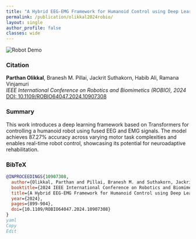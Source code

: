 ```yaml
---
title: "A Hybrid EEG-EMG Framework for Humanoid Control using Deep Learning Transformers"
permalink: /publication/olikkal2024robio/
layout: single
author_profile: false
classes: wide
---
```


![Robot Demo](/assets/images/robot_poses.png)

### Citation  
**Parthan Olikkal**, Branesh M. Pillai, Jackrit Suthakorn, Habib Ali, Ramana Vinjamuri  
_IEEE International Conference on Robotics and Biomimetics (ROBIO), 2024_  
[DOI: 10.1109/ROBIO64047.2024.10907308](https://doi.org/10.1109/ROBIO64047.2024.10907308)

### Summary  
This work introduces a deep learning framework based on Transformers for controlling a humanoid robot using fused EEG and EMG signals. The model achieves 87.27% accuracy across varying motor task complexities and enables real-time robot control, showcasing its potential for neuroadaptive rehabilitation.

### BibTeX

```bibtex
@INPROCEEDINGS{10907308,
  author={Olikkal, Parthan and Pillai, Branesh M. and Suthakorn, Jackrit and Ali, Habib and Vinjamuri, Ramana},
  booktitle={2024 IEEE International Conference on Robotics and Biomimetics (ROBIO)}, 
  title={A Hybrid EEG-EMG Framework for Humanoid Control using Deep Learning Transformers}, 
  year={2024},
  pages={899-904},
  doi={10.1109/ROBIO64047.2024.10907308}
}
yaml
Copy
Edit
